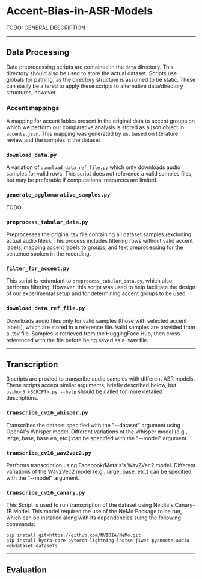 # Accent-Bias-in-ASR-Models

TODO: GENERAL DESCRIPTION

***

## Data Processing
Data preprocessing scripts are contained in the `data` directory. This directory should also be used to store the actual dataset. Scripts use globals for pathing, as the directory structure is assumed to be static. These can easily be altered to apply these scripts to alternative data/directory structures, however.

### Accent mappings
A mapping for accent lables present in the original data to accent groups on which we perform our comparative analysis is stored as a json object in `accents.json`. This mapping was generated by us, based on literature review and the samples in the dataset

### `download_data.py`
A variation of `download_data_ref_file.py` which only downloads audio samples for valid rows. This script does not reference a valid samples files, but may be preferable if computational resources are limited.

### `generate_agglomarative_samples.py`
TODO

### `preprocess_tabular_data.py`
Preprocesses the original tsv file containing all dataset samples (excluding actual audio files). This process includes filtering rows without valid accent labels, mapping accent labels to groups, and text preprocessing for the sentence spoken in the recording.

### `filter_for_accent.py`
This script is redundant to `preprocess_tabular_data.py`, which also performs filtering. However, this script was used to help facilitate the design of our experimental setup and for determining accent groups to be used.

### `download_data_ref_file.py`
Downloads audio files only for valid samples (those with selected accent labels), which are stored in a reference file. Valid samples are provided from a .tsv file. Samples is retrieved from the HuggingFace Hub, then cross referenced with the file before being saved as a .wav file.

***

## Transcription
3 scripts are provied to transcribe audio samples with different ASR models. These scripts accept similar arguments, briefly described below, but `python3 <SCRIPT>.py --help` should be called for more detailed descriptions.

### `transcribe_cv16_whisper.py`
Transcribes the dataset specified with the "--dataset" argument using OpenAI's Whisper model. Different variations of the Whisper model (e.g., large, base, base.en, etc.) can be specified with the "--model" argument.

### `transcribe_cv16_wav2vec2.py`
Performs transcription using Facebook/Meta's's Wav2Vec2 model. Different variations of the Wav2Vec2 model (e.g., large, base, etc.) can be specified with the "--model" argument.

### `transcribe_cv16_canary.py`
This Script is used to run transcription of the dataset using Nvidia's Canary-1B Model. This model required the use of the NeMo Package to be run, which can be installed along with its dependencies suing the following commands:
```
pip install git+https://github.com/NVIDIA/NeMo.git
pip install hydra-core pytorch-lightning lhotse jiwer pyannote.audio webdataset datasets
```

***

## Evaluation